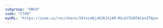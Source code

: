 ```yaml
---
subgroup: "ONCO"
code: "CT09"
myURL: "https://zoom.us/rec/share/I8YscmBjuR2RJXj4M-MSuSfIhBTACenZT6pnA50dSWPRE1Y1hgCtQyPNZVUppr1g.F3Ch-cinJk1XBAU7?startTime=1623936860000"
---
```


